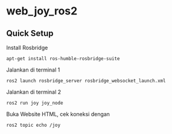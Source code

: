 # web_joy_ros2
## Quick Setup
Install Rosbridge
```
apt-get install ros-humble-rosbridge-suite
```
Jalankan di terminal 1
```
ros2 launch rosbridge_server rosbridge_websocket_launch.xml
```
Jalankan di terminal 2
```
ros2 run joy joy_node
```
Buka Website HTML, cek koneksi dengan 
```
ros2 topic echo /joy
```
